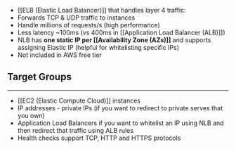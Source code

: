 - [[ELB (Elastic Load Balancer)]] that handles layer 4 traffic:
- Forwards TCP & UDP traffic to instances
- Handle millions of requests/s (high performance)
- Less latency ~100ms (vs 400ms in [[Application Load Balancer (ALB)]])
- NLB has __one static IP per [[Availability Zone (AZs)]]__ and supports assigning Elastic IP (helpful for whitelisting specific IPs)
- Not included in AWS free tier

## Target Groups
---
- [[EC2 (Elastic Compute Cloud)]] instances
- IP addresses - private IPs (if you want to redirect to private serves that you own)
- Application Load Balancers if you want to whitelist an IP using NLB and then redirect that traffic using ALB rules
- Health checks support TCP, HTTP and HTTPS protocols
